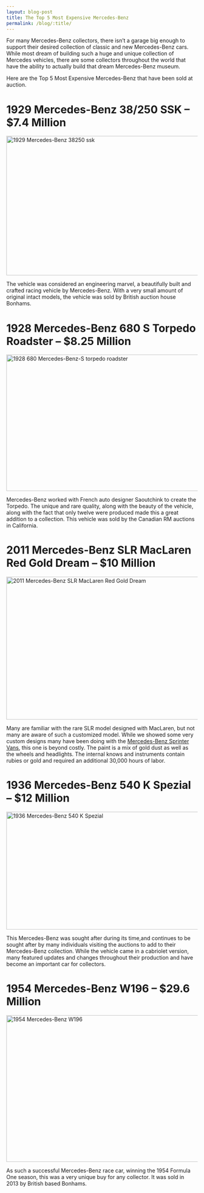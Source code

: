 ```yaml
---
layout: blog-post
title: The Top 5 Most Expensive Mercedes-Benz
permalink: /blog/:title/
---
```


<p>For many Mercedes-Benz collectors, there isn’t a garage big enough to support their desired collection of classic and new Mercedes-Benz cars. While most dream of building such a huge and unique collection of Mercedes vehicles, there are some collectors throughout the world that have the ability to actually build that dream Mercedes-Benz museum.</p>

<p>Here are the Top 5 Most Expensive Mercedes-Benz that have been sold at auction.</p>

<h1><strong>1929 Mercedes-Benz 38/250 SSK – $7.4 Million</strong></h1>

<img class="size-full wp-image-1205" src="https://www.autohaussouthbay.com/wp-content/uploads/2016/10/1929_Mercedesbenz_38250_SSK.jpg" alt="1929 Mercedes-Benz 38250 ssk" width="507" height="366" />

<p>The vehicle was considered an engineering marvel, a beautifully built and crafted racing vehicle by Mercedes-Benz. With a very small amount of original intact models, the vehicle was sold by British auction house Bonhams.</p>

<h1><strong>1928 Mercedes-Benz 680 S Torpedo Roadster – $8.25 Million</strong></h1>

<img class="size-full wp-image-1206" src="https://www.autohaussouthbay.com/wp-content/uploads/2016/10/1928-680_mercedesbenz_-S_Torpedo_Roadster.jpg" alt="1928 680 Mercedes-Benz-S torpedo roadster" width="640" height="358" />

<p>Mercedes-Benz worked with French auto designer Saoutchink to create the Torpedo. The unique and rare quality, along with the beauty of the vehicle, along with the fact that only twelve were produced made this a great addition to a collection. This vehicle was sold by the Canadian RM auctions in California.</p>

<h1><strong>2011 Mercedes-Benz SLR MacLaren Red Gold Dream – $10 Million</strong></h1>

<img class="size-full wp-image-1207" src="https://www.autohaussouthbay.com/wp-content/uploads/2016/10/2011_Mercedes-Benz_SLR_MacLaren_Red_Gold_Dream.jpg" alt="2011 Mercedes-Benz SLR MacLaren Red Gold Dream" width="624" height="375" />

<p>Many are familiar with the rare SLR model designed with MacLaren, but not many are aware of such a customized model. While we showed some very custom designs many have been doing with the <a href="https://www.autohaussouthbay.com/2016/09/28/mercedes-benz-sprinter-van-customizations/">Mercedes-Benz Sprinter Vans</a>, this one is beyond costly. The paint is a mix of gold dust as well as the wheels and headlights. The internal knows and instruments contain rubies or gold and required an additional 30,000 hours of labor.</p>

<h1><strong>1936 Mercedes-Benz 540 K Spezial – $12 Million</strong></h1>

<img class="size-full wp-image-1208" src="https://www.autohaussouthbay.com/wp-content/uploads/2016/10/1936_MercedesBenz_540_K_Spezial.jpg" alt="1936 Mercedes-Benz 540 K Spezial" width="640" height="309" />

<p>This Mercedes-Benz was sought after during its time,and continues to be sought after by many individuals visiting the auctions to add to their Mercedes-Benz collection. While the vehicle came in a cabriolet version, many featured updates and changes throughout their production and have become an important car for collectors.</p>

<h1><strong>1954 Mercedes-Benz W196 – $29.6 Million</strong></h1>

<img class="size-full wp-image-1209" src="https://www.autohaussouthbay.com/wp-content/uploads/2016/10/1954_mercedesbenz_W196.jpg" alt="1954 Mercedes-Benz W196" width="588" height="385" />

<p>As such a successful Mercedes-Benz race car, winning the 1954 Formula One season, this was a very unique buy for any collector. It was sold in 2013 by British based Bonhams.</p>